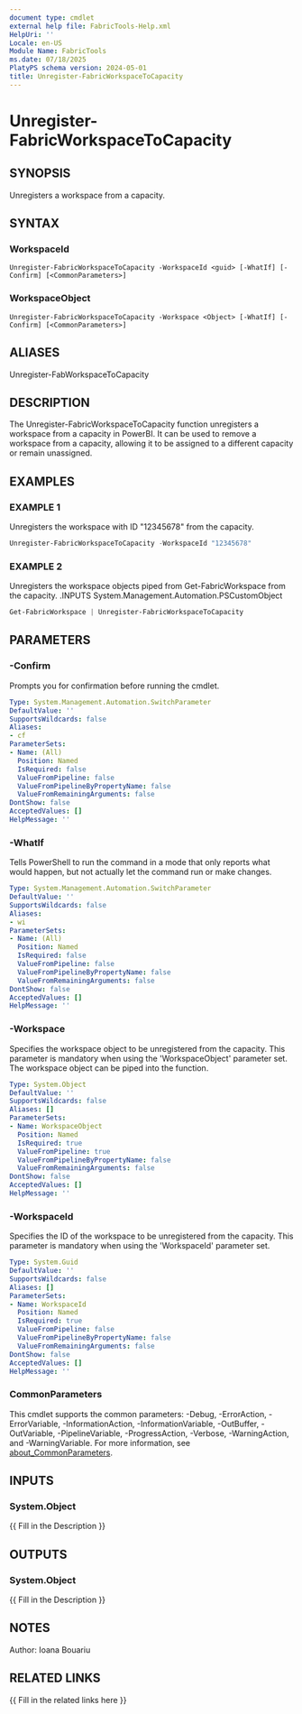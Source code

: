 ```yaml
---
document type: cmdlet
external help file: FabricTools-Help.xml
HelpUri: ''
Locale: en-US
Module Name: FabricTools
ms.date: 07/18/2025
PlatyPS schema version: 2024-05-01
title: Unregister-FabricWorkspaceToCapacity
---
```


# Unregister-FabricWorkspaceToCapacity

## SYNOPSIS

Unregisters a workspace from a capacity.

## SYNTAX

### WorkspaceId

```
Unregister-FabricWorkspaceToCapacity -WorkspaceId <guid> [-WhatIf] [-Confirm] [<CommonParameters>]
```

### WorkspaceObject

```
Unregister-FabricWorkspaceToCapacity -Workspace <Object> [-WhatIf] [-Confirm] [<CommonParameters>]
```

## ALIASES

Unregister-FabWorkspaceToCapacity

## DESCRIPTION

The Unregister-FabricWorkspaceToCapacity function unregisters a workspace from a capacity in PowerBI.
It can be used to remove a workspace from a capacity, allowing it to be assigned to a different capacity or remain unassigned.

## EXAMPLES

### EXAMPLE 1

Unregisters the workspace with ID "12345678" from the capacity.

```powershell
Unregister-FabricWorkspaceToCapacity -WorkspaceId "12345678"
```

### EXAMPLE 2

Unregisters the workspace objects piped from Get-FabricWorkspace from the capacity. .INPUTS System.Management.Automation.PSCustomObject

```powershell
Get-FabricWorkspace | Unregister-FabricWorkspaceToCapacity
```

## PARAMETERS

### -Confirm

Prompts you for confirmation before running the cmdlet.

```yaml
Type: System.Management.Automation.SwitchParameter
DefaultValue: ''
SupportsWildcards: false
Aliases:
- cf
ParameterSets:
- Name: (All)
  Position: Named
  IsRequired: false
  ValueFromPipeline: false
  ValueFromPipelineByPropertyName: false
  ValueFromRemainingArguments: false
DontShow: false
AcceptedValues: []
HelpMessage: ''
```

### -WhatIf

Tells PowerShell to run the command in a mode that only reports what would happen, but not actually let the command run or make changes.

```yaml
Type: System.Management.Automation.SwitchParameter
DefaultValue: ''
SupportsWildcards: false
Aliases:
- wi
ParameterSets:
- Name: (All)
  Position: Named
  IsRequired: false
  ValueFromPipeline: false
  ValueFromPipelineByPropertyName: false
  ValueFromRemainingArguments: false
DontShow: false
AcceptedValues: []
HelpMessage: ''
```

### -Workspace

Specifies the workspace object to be unregistered from the capacity.
This parameter is mandatory when using the 'WorkspaceObject' parameter set.
The workspace object can be piped into the function.

```yaml
Type: System.Object
DefaultValue: ''
SupportsWildcards: false
Aliases: []
ParameterSets:
- Name: WorkspaceObject
  Position: Named
  IsRequired: true
  ValueFromPipeline: true
  ValueFromPipelineByPropertyName: false
  ValueFromRemainingArguments: false
DontShow: false
AcceptedValues: []
HelpMessage: ''
```

### -WorkspaceId

Specifies the ID of the workspace to be unregistered from the capacity.
This parameter is mandatory when using the 'WorkspaceId' parameter set.

```yaml
Type: System.Guid
DefaultValue: ''
SupportsWildcards: false
Aliases: []
ParameterSets:
- Name: WorkspaceId
  Position: Named
  IsRequired: true
  ValueFromPipeline: false
  ValueFromPipelineByPropertyName: false
  ValueFromRemainingArguments: false
DontShow: false
AcceptedValues: []
HelpMessage: ''
```

### CommonParameters

This cmdlet supports the common parameters: -Debug, -ErrorAction, -ErrorVariable,
-InformationAction, -InformationVariable, -OutBuffer, -OutVariable, -PipelineVariable,
-ProgressAction, -Verbose, -WarningAction, and -WarningVariable. For more information, see
[about_CommonParameters](https://go.microsoft.com/fwlink/?LinkID=113216).

## INPUTS

### System.Object

{{ Fill in the Description }}

## OUTPUTS

### System.Object

{{ Fill in the Description }}

## NOTES

Author: Ioana Bouariu

## RELATED LINKS

{{ Fill in the related links here }}

